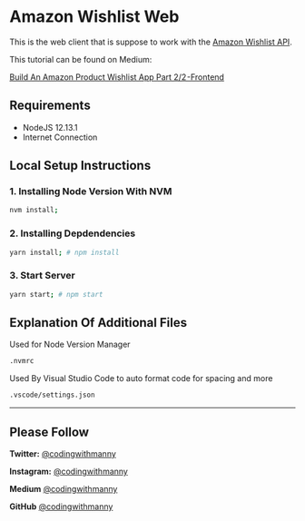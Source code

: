 # Amazon Wishlist Web

This is the web client that is suppose to work with the [Amazon Wishlist API](https://github.com/codingwithmanny/amazon-wishlist-api).

This tutorial can be found on Medium:

[Build An Amazon Product Wishlist App Part 2/2 -Frontend](https://medium.com/@codingwithmanny/build-an-amazon-product-wishlist-app-part-1-2-backend-3a55f8474f60)

## Requirements

- NodeJS 12.13.1
- Internet Connection

## Local Setup Instructions

### 1. Installing Node Version With NVM

```bash
nvm install;
```

### 2. Installing Depdendencies

```bash
yarn install; # npm install
```

### 3. Start Server

```bash
yarn start; # npm start
```

## Explanation Of Additional Files

Used for Node Version Manager

```bash
.nvmrc
```

Used By Visual Studio Code to auto format code for spacing and more

```bash
.vscode/settings.json
```

---

## Please Follow

**Twitter:** [@codingwithmanny](https://twitter.com/codingwithmanny)

**Instagram:** [@codingwithmanny](https://instagram.com/codingwithmanny)

**Medium** [@codingwithmanny](https://medium.com/@codingwithmanny)

**GitHub** [@codingwithmanny](https://github.com/codingwithmanny)
